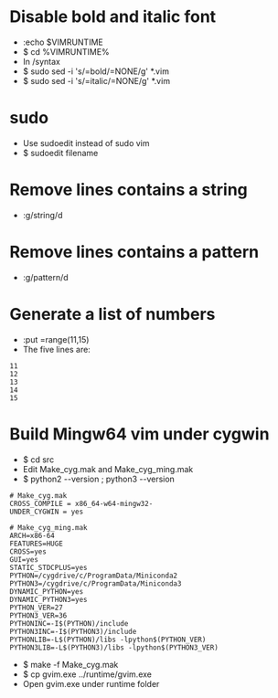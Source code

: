 Disable bold and italic font
=====
* :echo $VIMRUNTIME
* $ cd %VIMRUNTIME%
* In /syntax
* $ sudo sed -i 's/=bold/=NONE/g' \*.vim
* $ sudo sed -i 's/=italic/=NONE/g' \*.vim

sudo
=====
* Use sudoedit instead of sudo vim
* $ sudoedit filename

Remove lines contains a string
====
* :g/string/d

Remove lines contains a pattern
====
* :g/pattern/d

Generate a list of numbers
=====
* :put =range(11,15)
* The five lines are:
```vim
11
12
13
14
15
```

Build Mingw64 vim under cygwin
=====
* $ cd src
* Edit Make\_cyg.mak and Make\_cyg\_ming.mak
* $ python2 --version ; python3 --version
```make
# Make_cyg.mak
CROSS_COMPILE = x86_64-w64-mingw32-
UNDER_CYGWIN = yes

# Make_cyg_ming.mak
ARCH=x86-64
FEATURES=HUGE
CROSS=yes
GUI=yes
STATIC_STDCPLUS=yes
PYTHON=/cygdrive/c/ProgramData/Miniconda2
PYTHON3=/cygdrive/c/ProgramData/Miniconda3
DYNAMIC_PYTHON=yes
DYNAMIC_PYTHON3=yes
PYTHON_VER=27
PYTHON3_VER=36
PYTHONINC=-I$(PYTHON)/include
PYTHON3INC=-I$(PYTHON3)/include
PYTHONLIB=-L$(PYTHON)/libs -lpython$(PYTHON_VER)
PYTHON3LIB=-L$(PYTHON3)/libs -lpython$(PYTHON3_VER)
```
* $ make -f Make\_cyg.mak
* $ cp gvim.exe ../runtime/gvim.exe
* Open gvim.exe under runtime folder
